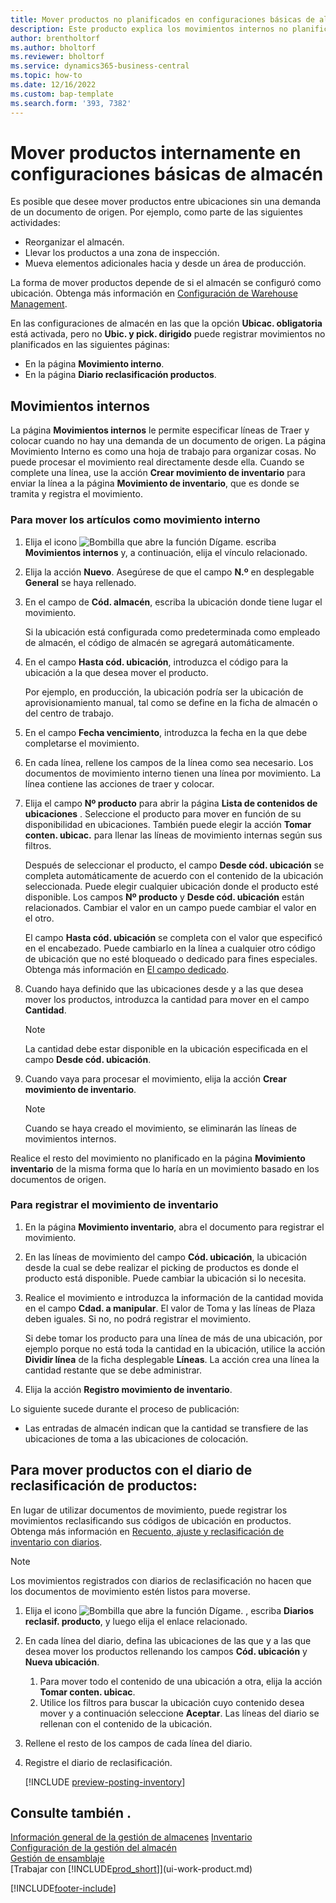 ```yaml
---
title: Mover productos no planificados en configuraciones básicas de almacén
description: Este producto explica los movimientos internos no planificados entre ubicaciones sin una demanda de un documento de origen.
author: brentholtorf
ms.author: bholtorf
ms.reviewer: bholtorf
ms.service: dynamics365-business-central
ms.topic: how-to
ms.date: 12/16/2022
ms.custom: bap-template
ms.search.form: '393, 7382'
---
```

# Mover productos internamente en configuraciones básicas de almacén

Es posible que desee mover productos entre ubicaciones sin una demanda de un documento de origen. Por ejemplo, como parte de las siguientes actividades:

* Reorganizar el almacén.
* Llevar los productos a una zona de inspección.
* Mueva elementos adicionales hacia y desde un área de producción. 

La forma de mover productos depende de si el almacén se configuró como ubicación. Obtenga más información en [Configuración de Warehouse Management](warehouse-setup-warehouse.md).

En las configuraciones de almacén en las que la opción **Ubicac. obligatoria** está activada, pero no **Ubic. y pick. dirigido** puede registrar movimientos no planificados en las siguientes páginas:  

* En la página **Movimiento interno**.
* En la página **Diario reclasificación productos**.  

## Movimientos internos

La página **Movimientos internos** le permite especificar líneas de Traer y colocar cuando no hay una demanda de un documento de origen. La página Movimiento Interno es como una hoja de trabajo para organizar cosas. No puede procesar el movimiento real directamente desde ella. Cuando se complete una línea, use la acción **Crear movimiento de inventario** para enviar la línea a la página **Movimiento de inventario**, que es donde se tramita y registra el movimiento.

### Para mover los artículos como movimiento interno

1. Elija el icono ![Bombilla que abre la función Dígame.](media/ui-search/search_small.png "Dígame qué desea hacer") escriba **Movimientos internos** y, a continuación, elija el vínculo relacionado.  
2. Elija la acción **Nuevo**. Asegúrese de que el campo **N.º** en desplegable **General** se haya rellenado.
3. En el campo de **Cód. almacén**, escriba la ubicación donde tiene lugar el movimiento.  

    Si la ubicación está configurada como predeterminada como empleado de almacén, el código de almacén se agregará automáticamente.  
4. En el campo **Hasta cód. ubicación**, introduzca el código para la ubicación a la que desea mover el producto.

    Por ejemplo, en producción, la ubicación podría ser la ubicación de aprovisionamiento manual, tal como se define en la ficha de almacén o del centro de trabajo.  
5. En el campo **Fecha vencimiento**, introduzca la fecha en la que debe completarse el movimiento.  
6. En cada línea, rellene los campos de la línea como sea necesario. Los documentos de movimiento interno tienen una línea por movimiento. La línea contiene las acciones de traer y colocar.
7. Elija el campo **Nº producto** para abrir la página **Lista de contenidos de ubicaciones** . Seleccione el producto para mover en función de su disponibilidad en ubicaciones. También puede elegir la acción **Tomar conten. ubicac.** para llenar las líneas de movimiento internas según sus filtros.  

    Después de seleccionar el producto, el campo **Desde cód. ubicación** se completa automáticamente de acuerdo con el contenido de la ubicación seleccionada. Puede elegir cualquier ubicación donde el producto esté disponible. Los campos **Nº producto** y **Desde cód. ubicación** están relacionados. Cambiar el valor en un campo puede cambiar el valor en el otro.  

    El campo **Hasta cód. ubicación** se completa con el valor que especificó en el encabezado. Puede cambiarlo en la línea a cualquier otro código de ubicación que no esté bloqueado o dedicado para fines especiales. Obtenga más información en [El campo dedicado](warehouse-how-to-create-individual-bins.md#the-dedicated-field).  

8. Cuando haya definido que las ubicaciones desde y a las que desea mover los productos, introduzca la cantidad para mover en el campo **Cantidad**.  

    > [!NOTE]  
    > La cantidad debe estar disponible en la ubicación especificada en el campo **Desde cód. ubicación**.  

9. Cuando vaya para procesar el movimiento, elija la acción **Crear movimiento de inventario**.  

    > [!NOTE]  
    >  Cuando se haya creado el movimiento, se eliminarán las líneas de movimientos internos.  

Realice el resto del movimiento no planificado en la página **Movimiento inventario** de la misma forma que lo haría en un movimiento basado en los documentos de origen.

### Para registrar el movimiento de inventario

1. En la página **Movimiento inventario**, abra el documento para registrar el movimiento.  
2. En las líneas de movimiento del campo **Cód. ubicación**, la ubicación desde la cual se debe realizar el picking de productos es donde el producto está disponible. Puede cambiar la ubicación si lo necesita.
3. Realice el movimiento e introduzca la información de la cantidad movida en el campo **Cdad. a manipular**. El valor de Toma y las líneas de Plaza deben iguales. Si no, no podrá registrar el movimiento.

    Si debe tomar los producto para una línea de más de una ubicación, por ejemplo porque no está toda la cantidad en la ubicación, utilice la acción **Dividir línea** de la ficha desplegable **Líneas**. La acción crea una línea la cantidad restante que se debe administrar.  
4. Elija la acción **Registro movimiento de inventario**.  

Lo siguiente sucede durante el proceso de publicación:

* Las entradas de almacén indican que la cantidad se transfiere de las ubicaciones de toma a las ubicaciones de colocación.

## Para mover productos con el diario de reclasificación de productos:

En lugar de utilizar documentos de movimiento, puede registrar los movimientos reclasificando sus códigos de ubicación en productos. Obtenga más información en [Recuento, ajuste y reclasificación de inventario con diarios](inventory-how-count-adjust-reclassify.md).

> [!NOTE]  
> Los movimientos registrados con diarios de reclasificación no hacen que los documentos de movimiento estén listos para moverse.  

1. Elija el icono ![Bombilla que abre la función Dígame.](media/ui-search/search_small.png "Dígame qué desea hacer") , escriba **Diarios reclasif. producto**, y luego elija el enlace relacionado.  
2. En cada línea del diario, defina las ubicaciones de las que y a las que desea mover los productos rellenando los campos **Cód. ubicación** y **Nueva ubicación**.  

    1. Para mover todo el contenido de una ubicación a otra, elija la acción **Tomar conten. ubicac**.  
    2. Utilice los filtros para buscar la ubicación cuyo contenido desea mover y a continuación seleccione **Aceptar**. Las líneas del diario se rellenan con el contenido de la ubicación.  
3. Rellene el resto de los campos de cada línea del diario.
4. Registre el diario de reclasificación.  

    [!INCLUDE [preview-posting-inventory](includes/preview-posting-inventory.md)]

## Consulte también .

[Información general de la gestión de almacenes](design-details-warehouse-management.md)
[Inventario](inventory-manage-inventory.md)  
[Configuración de la gestión del almacén](warehouse-setup-warehouse.md)  
[Gestión de ensamblaje](assembly-assemble-items.md)  
[Trabajar con [!INCLUDE[prod_short](includes/prod_short.md)]](ui-work-product.md)


[!INCLUDE[footer-include](includes/footer-banner.md)]
